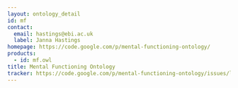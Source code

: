 ```yaml
---
layout: ontology_detail
id: mf
contact: 
  email: hastings@ebi.ac.uk
  label: Janna Hastings
homepage: https://code.google.com/p/mental-functioning-ontology/
products: 
  - id: mf.owl
title: Mental Functioning Ontology
tracker: https://code.google.com/p/mental-functioning-ontology/issues/list
---
```


